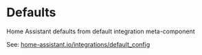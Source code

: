 # Defaults

Home Assistant defaults from default integration meta-component

See: [home-assistant.io/integrations/default_config](https://www.home-assistant.io/integrations/default_config/)
